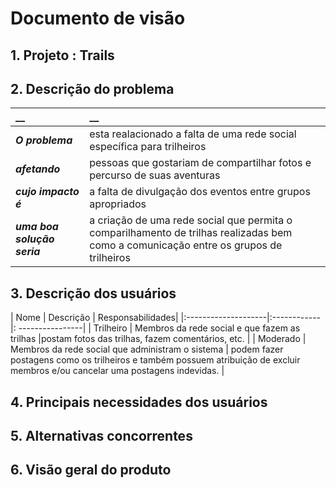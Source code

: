 # Documento de visão


## 1. Projeto : Trails
 

## 2. Descrição do problema 

|         __        | __   |
|:------------------|:-----|
| **_O problema_**    | esta realacionado a falta de uma rede social específica para trilheiros  |
| **_afetando_**      | pessoas que gostariam de compartilhar fotos e percurso de suas aventuras |
| **_cujo impacto é_**| a falta de divulgação dos eventos entre grupos apropriados|
| **_uma boa solução seria_** | a criação de uma rede social que permita o comparilhamento de trilhas realizadas bem como a comunicação entre os grupos de trilheiros|


## 3. Descrição dos usuários

|         Nome        | Descrição   | Responsabilidades|
|:--------------------|:------------|: ----------------|
| Trilheiro | Membros da rede social e que fazem as trilhas |postam fotos das trilhas, fazem comentários, etc. |
| Moderado | Membros da rede social que administram o sistema | podem fazer postagens como os trilheiros e também possuem atribuição de excluir membros e/ou cancelar uma  postagens indevidas. |  

## 4. Principais necessidades dos usuários


## 5.	Alternativas concorrentes

## 6.	Visão geral do produto